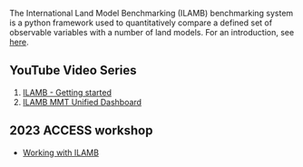 The International Land Model Benchmarking (ILAMB) benchmarking system is a python framework used to quantitatively compare a defined set of observable variables with a number of land models. For an introduction, see <a href="/model_evaluation/model_evaluation_on_gadi/model_evaluation_on_gadi_ilamb.md/">here</a>.

## YouTube Video Series
1. <a href="https://www.youtube.com/watch?v=94o17KXQ34I&t=40s&ab_channel=AustralianEarthSystemSimulator%28ACCESS-NRI%29" target="_blank">ILAMB - Getting started</a>
2. <a href="https://www.youtube.com/watch?v=A2T-xcVLZdA&ab_channel=AustralianEarthSystemSimulator%28ACCESS-NRI%29" target="_blank">ILAMB MMT Unified Dashboard</a>

## 2023 ACCESS workshop
- <a href="https://github.com/ACCESS-NRI/workshop-training-2023/blob/main/ilamb/ILAMB_training.md" target="_blank">Working with ILAMB</a>